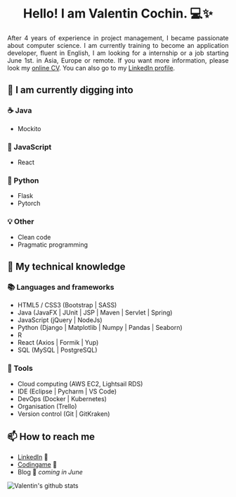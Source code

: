 <h1 align="center">Hello! I am Valentin Cochin. 💻✨</h1>

<p align="justify">
After 4 years of experience in project management, I became passionate about computer science. I am currently training to become an application developer, fluent in English,  I am looking for a internship or a job starting June 1st. in Asia, Europe or remote. If you want more information, please look my <a href=https://cvdesignr.com/p/5f3e51cd754b0>online CV</a>. You can also go to my <a href=https://www.linkedin.com/in/valentin-cochin/>LinkedIn profile</a>.
</p>

## 🌱 I am currently digging into
### ☕ Java
- Mockito

### 📄 JavaScript
- React

### 🐍 Python
- Flask
- Pytorch

### 💡 Other
- Clean code
- Pragmatic programming

## 🧠 My technical knowledge
### 📚 Languages and frameworks
- HTML5 / CSS3 (Bootstrap | SASS)
- Java (JavaFX | JUnit | JSP | Maven | Servlet | Spring)
- JavaScript (jQuery | NodeJs)
- Python (Django | Matplotlib | Numpy | Pandas | Seaborn)
- R
- React (Axios | Formik | Yup)
- SQL (MySQL | PostgreSQL)

### 🔧 Tools
- Cloud computing (AWS EC2, Lightsail RDS)
- IDE (Eclipse | Pycharm | VS Code)
- DevOps (Docker | Kubernetes)
- Organisation (Trello)
- Version control (Git | GitKraken)

## 📫 How to reach me
- [LinkedIn](https://www.linkedin.com/in/valentin-cochin/) 🤝
- [Codingame](https://www.codingame.com/profile/2e4ee20797febd5a5e5ad32da5a0ab9e4171104) 👾
- Blog  🚀 *coming in June*

![Valentin's github stats](https://github-readme-stats.vercel.app/api?username=valentin-cochin&show_icons=true&hide=stars,issues&theme=vue)